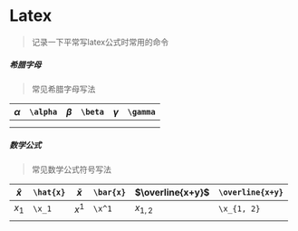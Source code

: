 <head><style type="text/css">h1:first-child {display:none;}</style></head>

# Latex

> 记录一下平常写latex公式时常用的命令

##### 希腊字母

> 常见希腊字母写法

| $\alpha$ | `\alpha` | $\beta$ | `\beta` | $\gamma$ | `\gamma` |
| -------- | -------- | ------- | ------- | -------- | -------- |
|          |          |         |         |          |          |
|          |          |         |         |          |          |

##### 数学公式

> 常见数学公式符号写法

| $\hat{x}$ | `\hat{x}` | $\bar{x}$ | `\bar{x}` | $\overline{x+y}$ | `\overline{x+y}` |
| --------- | --------- | --------- | --------- | ---------------- | ---------------- |
| $x_1$     | `\x_1`    | $x^1$     | `\x^1`    | $x_{1, 2}$       | `\x_{1, 2}`      |
|           |           |           |           |                  |                  |

